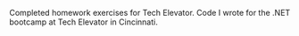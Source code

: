 Completed homework exercises for Tech Elevator. Code I wrote for the .NET bootcamp at Tech Elevator in Cincinnati. 
